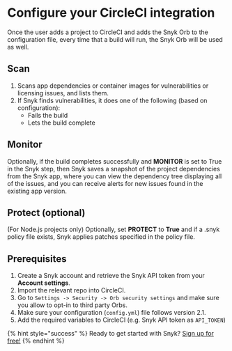 # Configure your CircleCI integration

Once the user adds a project to CircleCI and adds the Snyk Orb to the configuration file, every time that a build will run, the Snyk Orb will be used as well.

## Scan

1. Scans app dependencies or container images for vulnerabilities or licensing issues, and lists them.
2. If Snyk finds vulnerabilities, it does one of the following \(based on configuration\):
   * Fails the build
   * Lets the build complete

## Monitor

Optionally, if the build completes successfully and **MONITOR** is set to True in the Snyk step, then Snyk saves a snapshot of the project dependencies from the Snyk app, where you can view the dependency tree displaying all of the issues, and you can receive alerts for new issues found in the existing app version.

## Protect \(optional\)

\(For Node.js projects only\) Optionally, set **PROTECT** to **True** and if a .snyk policy file exists, Snyk applies patches specified in the policy file.

## Prerequisites

1. Create a Snyk account and retrieve the Snyk API token from your **Account settings**.
2. Import the relevant repo into CircleCI.
3. Go to `Settings -> Security -> Orb security settings` and make sure you allow to opt-in to third party Orbs.
4. Make sure your configuration \(`config.yml`\) file follows version 2.1.
5. Add the required variables to CircleCI \(e.g. Snyk API token as `API_TOKEN`\)

{% hint style="success" %}
Ready to get started with Snyk? [Sign up for free!](https://snyk.io/login?cta=sign-up&loc=footer&page=support_docs_page)
{% endhint %}

